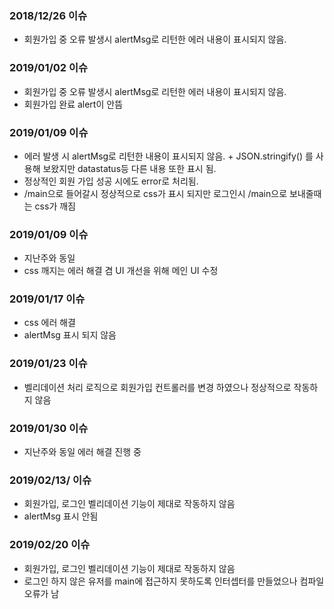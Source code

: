 ### 2018/12/26 이슈

* 회원가입 중 오류 발생시 alertMsg로 리턴한 에러 내용이 표시되지 않음.

### 2019/01/02 이슈

* 회원가입 중 오류 발생시 alertMsg로 리턴한 에러 내용이 표시되지 않음.
* 회원가입 완료 alert이 안뜸

### 2019/01/09 이슈

* 에러 발생 시 alertMsg로 리턴한 내용이 표시되지 않음. + JSON.stringify() 를 사용해 보왔지만 datastatus등 다른 내용 또한 표시 됨.
* 정상적인 회원 가입 성공 시에도 error로 처리됨.
* /main으로 들어갈시 정상적으로 css가 표시 되지만 로그인시 /main으로 보내줄때는 css가 깨짐

### 2019/01/09 이슈

* 지난주와 동일
* css 깨지는 에러 해결 겸 UI 개선을 위해 메인 UI 수정 

### 2019/01/17 이슈

* css 에러 해결
* alertMsg 표시 되지 않음

### 2019/01/23 이슈

* 벨리데이션 처리 로직으로 회원가입 컨트롤러를 변경 하였으나 정상적으로 작동하지 않음

### 2019/01/30 이슈

* 지난주와 동일 에러 해결 진행 중

### 2019/02/13/ 이슈

* 회원가입, 로그인 벨리데이션 기능이 제대로 작동하지 않음
* alertMsg 표시 안됨

### 2019/02/20 이슈

* 회원가입, 로그인 벨리데이션 기능이 제대로 작동하지 않음
* 로그인 하지 않은 유저를 main에 접근하지 못하도록 인터셉터를 만들었으나 컴파일 오류가 남